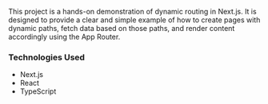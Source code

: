 

This project is a hands-on demonstration of dynamic routing in Next.js. It is designed to provide a clear and simple example of how to create pages with dynamic paths, fetch data based on those paths, and render content accordingly using the App Router.


### Technologies Used

*   Next.js
*   React
*   TypeScript
